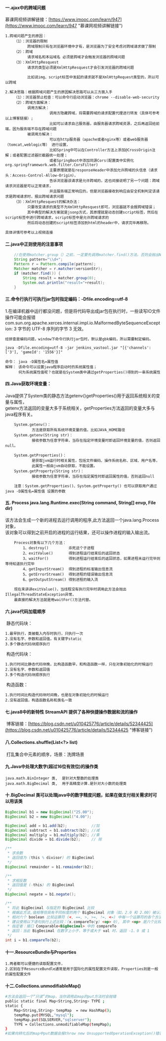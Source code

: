 #### 一.ajax中的跨域问题  

慕课网视频讲解链接：[https://www.imooc.com/learn/947](https://www.imooc.com/learn/947 "慕课网视频讲解链接")  

	1.跨域问题产生的原因： 
		（1）：浏览器的限制
			  跨域限制只有在浏览器环境中才有，是浏览器为了安全考虑对跨域请求做了限制 
		（2）：跨域 
			  请求域名和本站域名 必须是跨域才会触发浏览器的跨域问题 
		（3）：XmlHttpResquest  
			  请求的类型必须是XmlHttpResquest才会引发浏览器的跨域问题  
	 			  
			  比如说img、script标签中发起的请求就不是XmlHttpRequest类型的，所以可以跨域  
	
	2.解决思路：根据跨域问题产生的原因解决思路可以从三方面入手 
		（1）：浏览器禁止检查：可以命令行启动浏览器：chrome --disable-web-security  
		（2）：跨域方面解决：
			  调用方解决：  
						调用方隐藏跨域，将需要跨域的请求配置代理进行转发（具体可参考以上博客链接）;  
						比如可以请求自己服务器，由服务器请求跨域资源，之后再返回给前端，因为服务端不存在跨域问题  
			  被调用方解决：  
						可以在http服务器（apache或者nginx等）或者web服务器（tomcat,weblogic等） 进行设置，
						比如Spring中可以在Controller方法上添加@CrossOrigin注解；或者配置过滤器拦截器统一处理；  
						或者SpringBoot中添加同源Cors(配置类中实例化org.springframework.web.filter.CorsFilter) 
						主要原理就是在responseHeader中添加允许跨域的头信息（请求头：Access-Control-Allow-Origin）， 
						告诉浏览器该请求是允许跨域的，这也间接说明了另一个问题：跨域请求浏览器是可以正常请求，  
						并且服务端正常响应的，但是浏览器接收到响应由安全机制判定该请求是跨域请求时，报出跨域请求问题          
		（3）：XmlHttpResquest的解决办法： 
			  只要改变请求的类型不为XmlHttpResquest即可，浏览器就不会报跨域错误；  
			  其中典型的解决方案就是jsonp方式，其原理就是动态创建script标签，然后在script标签中进行跨域请求，script标签中是允许跨域请求的  
			  然后将动态创建的script标签添加到html的header中，请求完毕再移除。   
	
	具体详情可参考以上视频连接   

#### 二.java中正则使用的注意事项 

```java
	//在使用matcher.group（）之前，一定要先调用matcher.find()方法。否则会抛出No match found异常
	String pattern="\\d+";
	Pattern r = Pattern.compile(pattern);
	Matcher matcher = r.matcher(versionStr);
	if (matcher.find()) {
		String result = matcher.group(0);
		System.out.println("result="+result);
	}
```

#### 三.命令行执行可执行jar包时指定编码：-Dfile.encoding=utf-8

​	1.在编译机器中运行都没问题，但是将代码导出成jar包在执行时，一些读写IO文件操作可能会报错
​	com.sun.org.apache.xerces.internal.impl.io.MalformedByteSequenceException: 3 字节的 UTF-8 序列的字节 3 无效。	

	经排查是编码问题，window下命令行执行jar包时，默认是gbk编码，所以需要制定编码。
	
	java -Dfile.encoding=utf-8 -jar jenkins_vastool.jar "[{'channels': ['3'], 'gameId': '1556'}]"     
	
	命令： java -D属性名=属性值   
	解释： 该命令可以设置java程序启动时的系统属性值；  
		  何为系统属性值呢？也就是在System类中通过getProperties()得到的一串系统属性

#### 四.Java获取环境变量：

​		Java提供了System类的静态方法getenv()getProperties()用于返回系统相关的变量与属性，  
​		getenv方法返回的变量大多于系统相关，getProperties方法返回的变量大多与java程序有关。 

		System.getenv()： 
				方法是获取所有系统环境变量的值，比如JAVA_HOME路径
		System.getenv(String str)： 
				接收参数为任意字符串，当存在指定环境变量时即返回环境变量的值，否则返回null。
	
		System.getProperties()： 
				是获取jvm运行时相关属性，包括文件编码、操作系统名称、区域、用户名等，
				此属性一般由jvm自动获取，不能设置。
		System.getProperty(String str)：
				接收参数为任意字符串，当存在指定属性时即返回属性的值，否则返回null  
		
		注意：System.getProperties()、System.getProperty() 也可以获取用户通过java -D属性名=属性值 设置的参数                          

#### 五. Process java.lang.Runtime.exec(String command, String[] envp, File dir)   

​		该方法会生成一个新的进程去运行调用的程序,此方法返回一个java.lang.Process对象，  
​	    该对象可以得到之前开启的进程的运行结果，还可以操作进程的输入输出流。		

		Process对象有以下几个方法：
			1、destroy()			杀死这个子进程
			2、exitValue()		得到进程运行结束后的返回状态
			3、waitFor()			得到进程运行结束后的返回状态，如果进程未运行完毕则等待知道执行完毕
			4、getInputStream()	得到进程的标准输出信息流
			5、getErrorStream()	得到进程的错误输出信息流
			6、getOutputStream()	得到进程的输入流
		
		现在来讲讲exitValue()，当线程没有执行完毕时调用此方法会抛出IllegalThreadStateException异常，  
		最直接的解决方法就是用waitFor()方法代替。     

#### 六.java代码加载顺序

​	静态代码块：  

```
1.最早执行，类被载入内存时执行，只执行一次  
2.没有名字、参数和返回值，有关键字static   
3.多个静态代码块顺序执行 
```


​	构造代码块：  

```
1.执行时间比静态代码块晚，比构造函数早，和构造函数一样，只在对象初始化的时候运行  
2.没有名字、参数和返回值 
3.多个构造代码块顺序执行    
```


​	构造函数：

```
1.执行时间比构造代码块时间晚，也是在对象初始化的时候运行
2.没有返回值，构造函数名称和类名一致      
```

#### 七.java8中的新特性    StreamAPI   提供了各种快捷操作数据和流的操作

​	 	博客链接：[https://blog.csdn.net/u010425776/article/details/52344425](https://blog.csdn.net/u010425776/article/details/52344425 "博客链接")   

#### 八.Collections.shuffle(List<?> list) 

​		打乱集合中元素的顺序，场景：洗牌场景      

#### 九.Java中处理大数字(超过16位有效位)的操作类   

```
java.math.BinInteger 类,  是针对大整数的处理类
java.math.BigDecimal 类,  用于高精度计算.是针对大小数的处理类  
```

#### 十.BigDecimal 类可以处理java中的数字精度问题，如果在做支付相关需求时可以用该类

```java
BigDecimal b1 = new BigDecimal("25.00");
BigDecimal b2 = new BigDecimal("4.00");

BigDecimal add = b1.add(b2);           //加
BigDecimal subtract = b1.subtract(b2); //减
BigDecimal multiply = b1.multiply(b2); //乘
BigDecimal divide = b1.divide(b2);     // 除

/**
 * 求余数
 * 返回值为 (this % divisor) 的 BigDecimal
 */
BigDecimal remainder = b1.remainder(b2);

/**
 * 求相反数
 * 返回值是 (-this) 的 BigDecimal
 */
BigDecimal negate = b1.negate();

/**
 * 将此 BigDecimal 与指定的 BigDecimal 比较
 * 根据此方法,值相等但具有不同标度的两个 BigDecimal 对象（如，2.0 和 2.00）被认为是相等的;
 * 相对六个 boolean 比较运算符 (<, ==, >, >=, !=, <=) 中每一个运算符的各个方法,优先提供此方法;
 * 建议使用以下语句执行上述比较：(x.compareTo(y) <op> 0), 其中 <op> 是六个比较运算符之一;
 * 指定者：接口 Comparable<BigDecimal> 中的 compareTo
 * 返回：当此 BigDecimal 在数字上小于、等于或大于 val 时，返回 -1、0 或 1
 */
int i = b1.compareTo(b2);
```

#### 十一.ResourceBundle与Properties   

```
1.两者都可以便捷的读取配置文件，    
2.区别在于ResourceBundle通常是用于国际化的属性配置文件读取，Properties则是一般的属性配置文件
```

#### 十二.Collections.unmodifiableMap()

```bash
#方法会返回一个“只读”的map，当你调用此map的put方法时会抛错
public static final Map<String,String> TYPE ;
static {
    Map<String,String> tempMap  = new HashMap();
    tempMap.put(MYSQL,"mysql");
    tempMap.put(SQLSERVER,"sqlserver");
    TYPE = Collections.unmodifiableMap(tempMap);
}
#如果向转化后的map中put数据会报throw new UnsupportedOperationException()错误
```